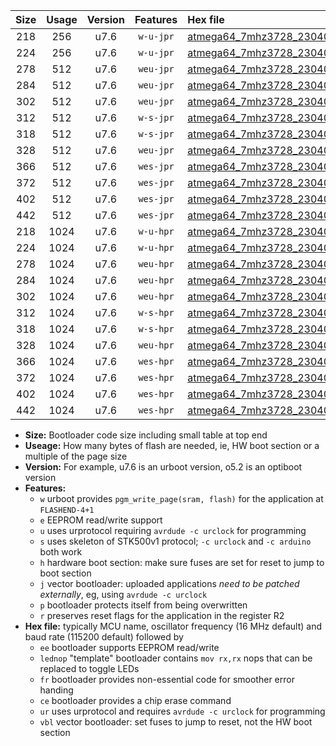 |Size|Usage|Version|Features|Hex file|
|:-:|:-:|:-:|:-:|:--|
|218|256|u7.6|`w-u-jpr`|[atmega64_7mhz3728_230400bps_ur_vbl.hex](https://raw.githubusercontent.com/stefanrueger/urboot/main/atmega64_7mhz3728_230400bps_ur_vbl.hex)|
|224|256|u7.6|`w-u-jpr`|[atmega64_7mhz3728_230400bps_lednop_ur_vbl.hex](https://raw.githubusercontent.com/stefanrueger/urboot/main/atmega64_7mhz3728_230400bps_lednop_ur_vbl.hex)|
|278|512|u7.6|`weu-jpr`|[atmega64_7mhz3728_230400bps_ee_ur_vbl.hex](https://raw.githubusercontent.com/stefanrueger/urboot/main/atmega64_7mhz3728_230400bps_ee_ur_vbl.hex)|
|284|512|u7.6|`weu-jpr`|[atmega64_7mhz3728_230400bps_ee_lednop_ur_vbl.hex](https://raw.githubusercontent.com/stefanrueger/urboot/main/atmega64_7mhz3728_230400bps_ee_lednop_ur_vbl.hex)|
|302|512|u7.6|`weu-jpr`|[atmega64_7mhz3728_230400bps_ee_lednop_fr_ur_vbl.hex](https://raw.githubusercontent.com/stefanrueger/urboot/main/atmega64_7mhz3728_230400bps_ee_lednop_fr_ur_vbl.hex)|
|312|512|u7.6|`w-s-jpr`|[atmega64_7mhz3728_230400bps_vbl.hex](https://raw.githubusercontent.com/stefanrueger/urboot/main/atmega64_7mhz3728_230400bps_vbl.hex)|
|318|512|u7.6|`w-s-jpr`|[atmega64_7mhz3728_230400bps_lednop_vbl.hex](https://raw.githubusercontent.com/stefanrueger/urboot/main/atmega64_7mhz3728_230400bps_lednop_vbl.hex)|
|328|512|u7.6|`weu-jpr`|[atmega64_7mhz3728_230400bps_ee_lednop_fr_ce_ur_vbl.hex](https://raw.githubusercontent.com/stefanrueger/urboot/main/atmega64_7mhz3728_230400bps_ee_lednop_fr_ce_ur_vbl.hex)|
|366|512|u7.6|`wes-jpr`|[atmega64_7mhz3728_230400bps_ee_vbl.hex](https://raw.githubusercontent.com/stefanrueger/urboot/main/atmega64_7mhz3728_230400bps_ee_vbl.hex)|
|372|512|u7.6|`wes-jpr`|[atmega64_7mhz3728_230400bps_ee_lednop_vbl.hex](https://raw.githubusercontent.com/stefanrueger/urboot/main/atmega64_7mhz3728_230400bps_ee_lednop_vbl.hex)|
|402|512|u7.6|`wes-jpr`|[atmega64_7mhz3728_230400bps_ee_lednop_fr_vbl.hex](https://raw.githubusercontent.com/stefanrueger/urboot/main/atmega64_7mhz3728_230400bps_ee_lednop_fr_vbl.hex)|
|442|512|u7.6|`wes-jpr`|[atmega64_7mhz3728_230400bps_ee_lednop_fr_ce_vbl.hex](https://raw.githubusercontent.com/stefanrueger/urboot/main/atmega64_7mhz3728_230400bps_ee_lednop_fr_ce_vbl.hex)|
|218|1024|u7.6|`w-u-hpr`|[atmega64_7mhz3728_230400bps_ur.hex](https://raw.githubusercontent.com/stefanrueger/urboot/main/atmega64_7mhz3728_230400bps_ur.hex)|
|224|1024|u7.6|`w-u-hpr`|[atmega64_7mhz3728_230400bps_lednop_ur.hex](https://raw.githubusercontent.com/stefanrueger/urboot/main/atmega64_7mhz3728_230400bps_lednop_ur.hex)|
|278|1024|u7.6|`weu-hpr`|[atmega64_7mhz3728_230400bps_ee_ur.hex](https://raw.githubusercontent.com/stefanrueger/urboot/main/atmega64_7mhz3728_230400bps_ee_ur.hex)|
|284|1024|u7.6|`weu-hpr`|[atmega64_7mhz3728_230400bps_ee_lednop_ur.hex](https://raw.githubusercontent.com/stefanrueger/urboot/main/atmega64_7mhz3728_230400bps_ee_lednop_ur.hex)|
|302|1024|u7.6|`weu-hpr`|[atmega64_7mhz3728_230400bps_ee_lednop_fr_ur.hex](https://raw.githubusercontent.com/stefanrueger/urboot/main/atmega64_7mhz3728_230400bps_ee_lednop_fr_ur.hex)|
|312|1024|u7.6|`w-s-hpr`|[atmega64_7mhz3728_230400bps.hex](https://raw.githubusercontent.com/stefanrueger/urboot/main/atmega64_7mhz3728_230400bps.hex)|
|318|1024|u7.6|`w-s-hpr`|[atmega64_7mhz3728_230400bps_lednop.hex](https://raw.githubusercontent.com/stefanrueger/urboot/main/atmega64_7mhz3728_230400bps_lednop.hex)|
|328|1024|u7.6|`weu-hpr`|[atmega64_7mhz3728_230400bps_ee_lednop_fr_ce_ur.hex](https://raw.githubusercontent.com/stefanrueger/urboot/main/atmega64_7mhz3728_230400bps_ee_lednop_fr_ce_ur.hex)|
|366|1024|u7.6|`wes-hpr`|[atmega64_7mhz3728_230400bps_ee.hex](https://raw.githubusercontent.com/stefanrueger/urboot/main/atmega64_7mhz3728_230400bps_ee.hex)|
|372|1024|u7.6|`wes-hpr`|[atmega64_7mhz3728_230400bps_ee_lednop.hex](https://raw.githubusercontent.com/stefanrueger/urboot/main/atmega64_7mhz3728_230400bps_ee_lednop.hex)|
|402|1024|u7.6|`wes-hpr`|[atmega64_7mhz3728_230400bps_ee_lednop_fr.hex](https://raw.githubusercontent.com/stefanrueger/urboot/main/atmega64_7mhz3728_230400bps_ee_lednop_fr.hex)|
|442|1024|u7.6|`wes-hpr`|[atmega64_7mhz3728_230400bps_ee_lednop_fr_ce.hex](https://raw.githubusercontent.com/stefanrueger/urboot/main/atmega64_7mhz3728_230400bps_ee_lednop_fr_ce.hex)|

- **Size:** Bootloader code size including small table at top end
- **Useage:** How many bytes of flash are needed, ie, HW boot section or a multiple of the page size
- **Version:** For example, u7.6 is an urboot version, o5.2 is an optiboot version
- **Features:**
  + `w` urboot provides `pgm_write_page(sram, flash)` for the application at `FLASHEND-4+1`
  + `e` EEPROM read/write support
  + `u` uses urprotocol requiring `avrdude -c urclock` for programming
  + `s` uses skeleton of STK500v1 protocol; `-c urclock` and `-c arduino` both work
  + `h` hardware boot section: make sure fuses are set for reset to jump to boot section
  + `j` vector bootloader: uploaded applications *need to be patched externally*, eg, using `avrdude -c urclock`
  + `p` bootloader protects itself from being overwritten
  + `r` preserves reset flags for the application in the register R2
- **Hex file:** typically MCU name, oscillator frequency (16 MHz default) and baud rate (115200 default) followed by
  + `ee` bootloader supports EEPROM read/write
  + `lednop` "template" bootloader contains `mov rx,rx` nops that can be replaced to toggle LEDs
  + `fr` bootloader provides non-essential code for smoother error handing
  + `ce` bootloader provides a chip erase command
  + `ur` uses urprotocol and requires `avrdude -c urclock` for programming
  + `vbl` vector bootloader: set fuses to jump to reset, not the HW boot section
